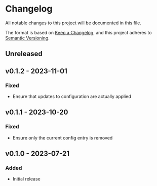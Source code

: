 # Changelog

All notable changes to this project will be documented in this file.

The format is based on [Keep a Changelog](https://keepachangelog.com), and this project adheres to [Semantic Versioning](https://semver.org).

## Unreleased

## v0.1.2 - 2023-11-01

### Fixed
- Ensure that updates to configuration are actually applied

## v0.1.1 - 2023-10-20

### Fixed
- Ensure only the current config entry is removed

## v0.1.0 - 2023-07-21

### Added
- Initial release

